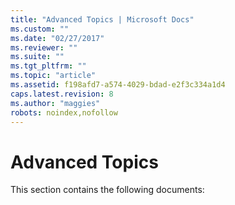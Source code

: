 ```yaml
---
title: "Advanced Topics | Microsoft Docs"
ms.custom: ""
ms.date: "02/27/2017"
ms.reviewer: ""
ms.suite: ""
ms.tgt_pltfrm: ""
ms.topic: "article"
ms.assetid: f198afd7-a574-4029-bdad-e2f3c334a1d4
caps.latest.revision: 8
ms.author: "maggies"
robots: noindex,nofollow
---
```

# Advanced Topics
This section contains the following documents:   
  
